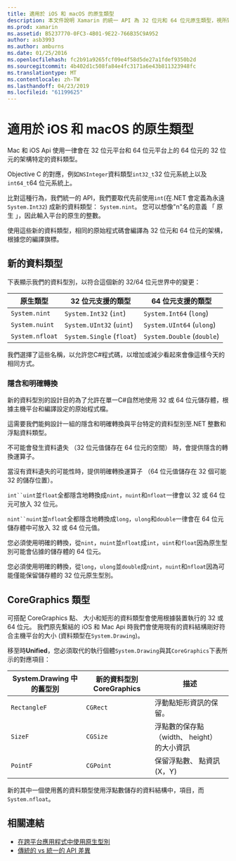 ```yaml
---
title: 適用於 iOS 和 macOS 的原生類型
description: 本文件說明 Xamarin 的統一 API 為 32 位元和 64 位元原生類型，視所對應的.NET 類型編譯目標架構為基礎。
ms.prod: xamarin
ms.assetid: B5237770-0FC3-4B01-9E22-766B35C9A952
author: asb3993
ms.author: amburns
ms.date: 01/25/2016
ms.openlocfilehash: fc2b91a9265fcf09e4f58d5de27a1fdef9350b2d
ms.sourcegitcommit: 4b402d1c508fa84e4fc3171a6e43b811323948fc
ms.translationtype: MT
ms.contentlocale: zh-TW
ms.lasthandoff: 04/23/2019
ms.locfileid: "61199625"
---
```

# <a name="native-types-for-ios-and-macos"></a>適用於 iOS 和 macOS 的原生類型

Mac 和 iOS Api 使用一律會在 32 位元平台和 64 位元平台上的 64 位元的 32 位元的架構特定的資料類型。

Objective C 的對應，例如`NSInteger`資料類型`int32_t`32 位元系統上以及`int64_t`64 位元系統上。

比對這種行為，我們統一的 API，我們要取代先前使用`int`(在.NET 會定義為永遠`System.Int32`) 成新的資料類型： `System.nint`。 您可以想像"n"名的意義 「 原生 」，因此輸入平台的原生的整數。

使用這些新的資料類型，相同的原始程式碼會編譯為 32 位元和 64 位元的架構，根據您的編譯旗標。

## <a name="new-data-types"></a>新的資料類型

下表顯示我們的資料型別，以符合這個新的 32/64 位元世界中的變更：

|原生類型|32 位元支援的類型|64 位元支援的類型|
|--- |--- |--- |
|`System.nint`|`System.Int32` (`int`)|`System.Int64` (`long`)|
|`System.nuint`|`System.UInt32` (`uint`)|`System.UInt64` (`ulong`)|
|`System.nfloat`|`System.Single` (`float`)|`System.Double` (`double`)|

我們選擇了這些名稱，以允許您C#程式碼，以增加或減少看起來會像這樣今天的相同方式。

### <a name="implicit-and-explicit-conversions"></a>隱含和明確轉換

新的資料型別的設計目的為了允許在單一C#自然地使用 32 或 64 位元儲存體，根據主機平台和編譯設定的原始程式檔。

這需要我們能夠設計一組的隱含和明確轉換與平台特定的資料型別至.NET 整數和浮點資料類型。

不可能會發生資料遺失 （32 位元值儲存在 64 位元的空間） 時，會提供隱含的轉換運算子。

當沒有資料遺失的可能性時，提供明確轉換運算子 （64 位元值儲存在 32 個可能 32 的儲存位置）。

 `int``uint`並`float`全都隱含地轉換成`nint`，`nuint`和`nfloat`一律會以 32 或 64 位元可放入 32 位元。

 `nint``nuint`並`nfloat`全都隱含地轉換成`long`，`ulong`和`double`一律會在 64 位元儲存體中可放入 32 或 64 位元值。

您必須使用明確的轉換，從`nint`，`nuint`並`nfloat`成`int`，`uint`和`float`因為原生型別可能會佔據的儲存體的 64 位元。

您必須使用明確的轉換，從`long`，`ulong`並`double`成`nint`，`nuint`和`nfloat`因為可能僅能保留儲存體的 32 位元原生型別。

## <a name="coregraphics-types"></a>CoreGraphics 類型

可搭配 CoreGraphics 點、 大小和矩形的資料類型會使用根據裝置執行的 32 或 64 位元。  我們原先繫結的 iOS 和 Mac Api 時我們會使用現有的資料結構剛好符合主機平台的大小 (資料類型在`System.Drawing`)。

移至時**Unified**，您必須取代的執行個體`System.Drawing`與其`CoreGraphics`下表所示的對應項目：

|System.Drawing 中的舊型別|新的資料型別 CoreGraphics|描述|
|--- |--- |--- |
|`RectangleF`|`CGRect`|浮動點矩形資訊的保留。|
|`SizeF`|`CGSize`|浮點數的保存點 （width、 height） 的大小資訊|
|`PointF`|`CGPoint`|保留浮點數、 點資訊 (X，Y)|

新的其中一個使用舊的資料類型使用浮點數儲存的資料結構中，項目，而`System.nfloat`。

## <a name="related-links"></a>相關連結

- [在跨平台應用程式中使用原生型別](~/cross-platform/macios/native-types-cross-platform.md)
- [傳統的 vs 統一的 API 差異](https://developer.xamarin.com/releases/ios/api_changes/classic-vs-unified-8.6.0/)
